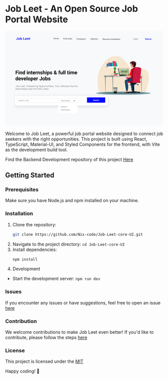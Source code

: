 # Job Leet - An Open Source Job Portal Website

![Homepage Preview](/public/homepage.png)

Welcome to Job Leet, a powerful job portal website designed to connect job seekers with the right opportunities. This project is built using React, TypeScript, Material-UI, and Styled Components for the frontend, with Vite as the development build tool.

Find the Backend Development repository of this project [Here](https://github.com/Nix-code/Job-Leet-core-api)

## Getting Started

### Prerequisites

Make sure you have Node.js and npm installed on your machine.

### Installation

1. Clone the repository:
   ```bash
   git clone https://github.com/Nix-code/Job-Leet-core-UI.git

2. Navigate to the project directory:
    ``` cd Job-Leet-core-UI ```
3. Install dependencies:
    ```bash
    npm install
4. Development
- Start the development server:
    ```npm run dev```

### Issues
If you encounter any issues or have suggestions, feel free to open an issue [here](https://github.com/Nix-code/Job-Leet-core-UI/issues)

### Contribution
We welcome contributions to make Job Leet even better! If you'd like to contribute, please follow the steps [here](CONTRIBUTION.md)

### License
This project is licensed under the [MIT](LICENSE)

Happy coding! 🚀
